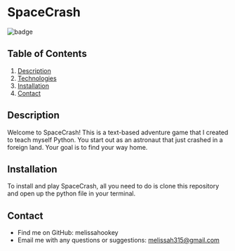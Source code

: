 # SpaceCrash

![badge](https://img.shields.io/badge/license-MIT-brightgreen)

## Table of Contents

1. [Description](#description)
2. [Technologies](#technologies)
3. [Installation](#installation)
4. [Contact](#contact)

## Description

Welcome to SpaceCrash! This is a text-based adventure game that I created to teach myself Python. You start out as an astronaut that just crashed in a foreign land. Your goal is to find your way home.

## Installation

To install and play SpaceCrash, all you need to do is clone this repository and open up the python file in your terminal.

## Contact

- Find me on GitHub: melissahookey
- Email me with any questions or suggestions: melissah315@gmail.com
